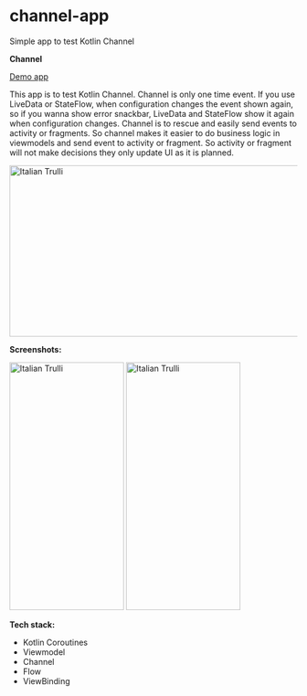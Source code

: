 # channel-app
Simple app to test Kotlin Channel

**Channel**

<a href="https://github.com/raheemadamboev/channel-app/blob/master/app-debug.apk">Demo app</a>

This app is to test Kotlin Channel. Channel is only one time event. If you use LiveData or StateFlow, when configuration changes the event shown again, so if you wanna show error snackbar, LiveData and StateFlow show it again when configuration changes. Channel is to rescue and easily send events to activity or fragments. So channel makes it easier to do business logic in viewmodels and send event to activity or fragment. So activity or fragment will not make decisions they only update UI as it is planned.

<img src="https://i.imgur.com/wNprwTe.png" alt="Italian Trulli" width="900" height="300">

**Screenshots:**

<img src="https://i.imgur.com/DtB6CDH.jpg" alt="Italian Trulli" width="200" height="434"> <img src="https://i.imgur.com/rz1heaO.jpg" alt="Italian Trulli" width="200" height="434">

**Tech stack:**

- Kotlin Coroutines
- Viewmodel
- Channel
- Flow
- ViewBinding

